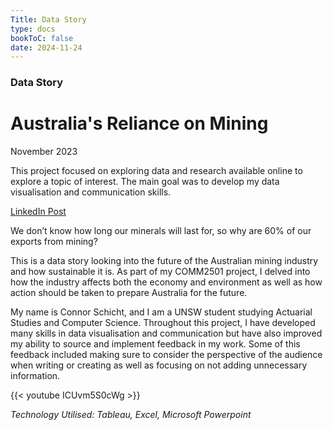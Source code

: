 ```yaml
---
Title: Data Story
type: docs
bookToC: false
date: 2024-11-24
---
```


### Data Story

# Australia's Reliance on Mining

November 2023

This project focused on exploring data and research available online to explore a topic of interest.
The main goal was to develop my data visualisation and communication skills.

[LinkedIn Post](https://www.linkedin.com/posts/connor-schicht-57164b238_comm2501-data-story-activity-7133737600959332352-yTvP?utm_source=share&utm_medium=member_desktop)

We don’t know how long our minerals will last for, so why are 60% of our exports from mining?

This is a data story looking into the future of the Australian mining industry and how sustainable it is.
As part of my COMM2501 project, I delved into how the industry affects both the economy and environment
as well as how action should be taken to prepare Australia for the future.

My name is Connor Schicht, and I am a UNSW student studying Actuarial Studies and Computer Science.
Throughout this project, I have developed many skills in data visualisation and communication but have also improved my ability to source and implement feedback in my work.
Some of this feedback included making sure to consider the perspective of the audience when writing or creating as well as focusing on not adding unnecessary information.

{{< youtube ICUvm5S0cWg >}}

_Technology Utilised: Tableau, Excel, Microsoft Powerpoint_
